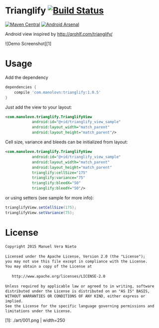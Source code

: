 # Trianglify [![Build Status](https://travis-ci.org/manolovn/trianglify.svg?branch=master)](https://travis-ci.org/manolovn/trianglify)
[![Maven Central](https://img.shields.io/maven-central/v/com.manolovn/trianglify.svg)](https://maven-badges.herokuapp.com/maven-central/com.manolovn/trianglify)
[![Android Arsenal](https://img.shields.io/badge/Android%20Arsenal-Trianglify-brightgreen.svg?style=flat)](http://android-arsenal.com/details/1/3014)

Android view inspired by http://qrohlf.com/trianglify/ 

![Demo Screenshot][1]

# Usage

Add the dependency

```groovy
dependencies {
    compile 'com.manolovn:trianglify:1.0.5'
}
```

Just add the view to your layout:

```xml
<com.manolovn.trianglify.TrianglifyView
            android:id="@+id/trianglify_view_sample"
            android:layout_width="match_parent"
            android:layout_height="match_parent"/>
```

Cell size, variance and bleeds can be initialized from layout:

```xml
<com.manolovn.trianglify.TrianglifyView
            android:id="@+id/trianglify_view_sample"
            android:layout_width="match_parent"
            android:layout_height="match_parent"
            trianglify:cellSize="175"
            trianglify:variance="75"
            trianglify:bleedX="50"
            trianglify:bleedY="50"/>
```

or using setters (see sample for more info):

```java
trianglifyView.setCellSize(175);
trianglifyView.setVariance(75);
```

# License

    Copyright 2015 Manuel Vera Nieto

    Licensed under the Apache License, Version 2.0 (the "License");
    you may not use this file except in compliance with the License.
    You may obtain a copy of the License at

       http://www.apache.org/licenses/LICENSE-2.0

    Unless required by applicable law or agreed to in writing, software
    distributed under the License is distributed on an "AS IS" BASIS,
    WITHOUT WARRANTIES OR CONDITIONS OF ANY KIND, either express or implied.
    See the License for the specific language governing permissions and
    limitations under the License.

[1]: ./art/001.png | width=250
